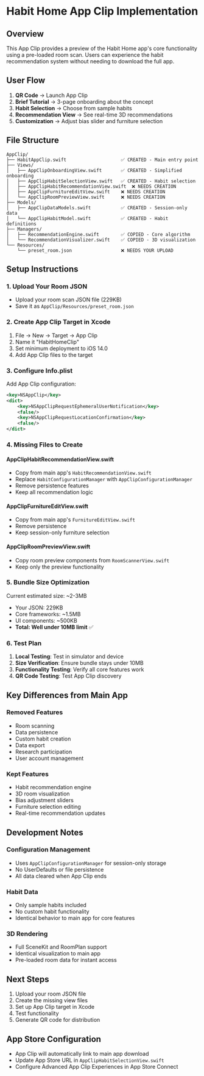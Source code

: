 # Habit Home App Clip Implementation

## Overview
This App Clip provides a preview of the Habit Home app's core functionality using a pre-loaded room scan. Users can experience the habit recommendation system without needing to download the full app.

## User Flow
1. **QR Code** → Launch App Clip
2. **Brief Tutorial** → 3-page onboarding about the concept
3. **Habit Selection** → Choose from sample habits
4. **Recommendation View** → See real-time 3D recommendations
5. **Customization** → Adjust bias slider and furniture selection

## File Structure
```
AppClip/
├── HabitAppClip.swift                    ✅ CREATED - Main entry point
├── Views/
│   ├── AppClipOnboardingView.swift       ✅ CREATED - Simplified onboarding
│   ├── AppClipHabitSelectionView.swift   ✅ CREATED - Habit selection
│   ├── AppClipHabitRecommendationView.swift  ❌ NEEDS CREATION
│   ├── AppClipFurnitureEditView.swift    ❌ NEEDS CREATION
│   └── AppClipRoomPreviewView.swift      ❌ NEEDS CREATION
├── Models/
│   ├── AppClipDataModels.swift           ✅ CREATED - Session-only data
│   └── AppClipHabitModel.swift           ✅ CREATED - Habit definitions
├── Managers/
│   ├── RecommendationEngine.swift        ✅ COPIED - Core algorithm
│   └── RecommendationVisualizer.swift    ✅ COPIED - 3D visualization
└── Resources/
    └── preset_room.json                  ❌ NEEDS YOUR UPLOAD
```

## Setup Instructions

### 1. Upload Your Room JSON
- Upload your room scan JSON file (229KB)
- Save it as `AppClip/Resources/preset_room.json`

### 2. Create App Clip Target in Xcode
1. File → New → Target → App Clip
2. Name it "HabitHomeClip" 
3. Set minimum deployment to iOS 14.0
4. Add App Clip files to the target

### 3. Configure Info.plist
Add App Clip configuration:
```xml
<key>NSAppClip</key>
<dict>
    <key>NSAppClipRequestEphemeralUserNotification</key>
    <false/>
    <key>NSAppClipRequestLocationConfirmation</key>
    <false/>
</dict>
```

### 4. Missing Files to Create

#### AppClipHabitRecommendationView.swift
- Copy from main app's `HabitRecommendationView.swift`
- Replace `HabitConfigurationManager` with `AppClipConfigurationManager`
- Remove persistence features
- Keep all recommendation logic

#### AppClipFurnitureEditView.swift
- Copy from main app's `FurnitureEditView.swift`
- Remove persistence
- Keep session-only furniture selection

#### AppClipRoomPreviewView.swift
- Copy room preview components from `RoomScannerView.swift`
- Keep only the preview functionality

### 5. Bundle Size Optimization
Current estimated size: ~2-3MB
- Your JSON: 229KB
- Core frameworks: ~1.5MB
- UI components: ~500KB
- **Total: Well under 10MB limit** ✅

### 6. Test Plan
1. **Local Testing**: Test in simulator and device
2. **Size Verification**: Ensure bundle stays under 10MB
3. **Functionality Testing**: Verify all core features work
4. **QR Code Testing**: Test App Clip discovery

## Key Differences from Main App

### Removed Features
- Room scanning
- Data persistence
- Custom habit creation
- Data export
- Research participation
- User account management

### Kept Features
- Habit recommendation engine
- 3D room visualization
- Bias adjustment sliders
- Furniture selection editing
- Real-time recommendation updates

## Development Notes

### Configuration Management
- Uses `AppClipConfigurationManager` for session-only storage
- No UserDefaults or file persistence
- All data cleared when App Clip ends

### Habit Data
- Only sample habits included
- No custom habit functionality
- Identical behavior to main app for core features

### 3D Rendering
- Full SceneKit and RoomPlan support
- Identical visualization to main app
- Pre-loaded room data for instant access

## Next Steps
1. Upload your room JSON file
2. Create the missing view files
3. Set up App Clip target in Xcode
4. Test functionality
5. Generate QR code for distribution

## App Store Configuration
- App Clip will automatically link to main app download
- Update App Store URL in `AppClipHabitSelectionView.swift`
- Configure Advanced App Clip Experiences in App Store Connect 